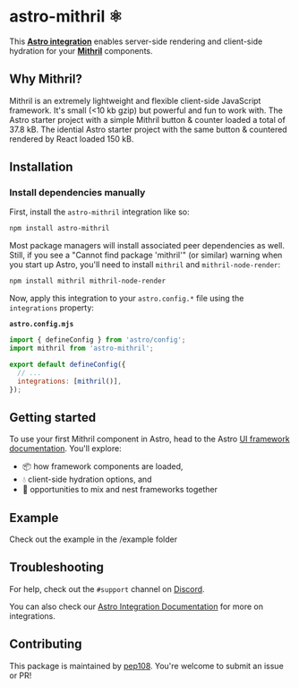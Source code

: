 # astro-mithril ⚛️

This **[Astro integration](https://docs.astro.build/en/guides/integrations-guide/)** enables server-side rendering and client-side hydration for your **[Mithril](https://mithril.js.org/)** components.

## Why Mithril?

Mithril is an extremely lightweight and flexible client-side JavaScript framework. It's small (<10 kb gzip) but powerful and fun to work with. The Astro starter project with a simple Mithril button & counter loaded a total of 37.8 kB. The idential Astro starter project with the same button & countered rendered by React loaded 150 kB.

## Installation

### Install dependencies manually

First, install the `astro-mithril` integration like so:

```sh
npm install astro-mithril
```

Most package managers will install associated peer dependencies as well. Still, if you see a "Cannot find package 'mithril'" (or similar) warning when you start up Astro, you'll need to install `mithril` and `mithril-node-render`:

```sh
npm install mithril mithril-node-render
```

Now, apply this integration to your `astro.config.*` file using the `integrations` property:

__`astro.config.mjs`__

```js ins={2} "mithril()"
import { defineConfig } from 'astro/config';
import mithril from 'astro-mithril';

export default defineConfig({
  // ...
  integrations: [mithril()],
});
```

## Getting started

To use your first Mithril component in Astro, head to the Astro [UI framework documentation](https://docs.astro.build/en/core-concepts/framework-components/). You'll explore:
- 📦 how framework components are loaded,
- 💧 client-side hydration options, and
- 🤝 opportunities to mix and nest frameworks together

## Example

Check out the example in the /example folder

## Troubleshooting

For help, check out the `#support` channel on [Discord](https://astro.build/chat).

You can also check our [Astro Integration Documentation](https://docs.astro.build/en/guides/integrations-guide/) for more on integrations.

## Contributing

This package is maintained by [pep108](https://github.com/pep108/). You're welcome to submit an issue or PR!
